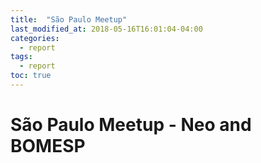 ```yaml
---
title:  "São Paulo Meetup"
last_modified_at: 2018-05-16T16:01:04-04:00
categories:
  - report
tags:
  - report
toc: true
---
```

# São Paulo Meetup - Neo and BOMESP
